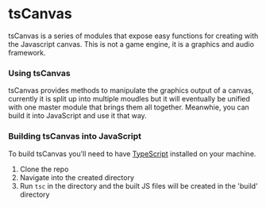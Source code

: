 # tsCanvas
tsCanvas is a series of modules that expose easy functions for creating with the Javascript canvas. This is not a game engine, it is a graphics and audio framework.

### Using tsCanvas
tsCanvas provides methods to manipulate the graphics output of a canvas, currently it is split up into multiple moudles but it will eventually be unified with one master module that brings them all together. Meanwhie, you can build it into JavaScript and use it that way.

### Building tsCanvas into JavaScript
To build tsCanvas you'll need to have [TypeScript](https://github.com/Microsoft/TypeScript) installed on your machine. 
1. Clone the repo
2. Navigate into the created directory
3. Run `tsc` in the directory and the built JS files will be created in the 'build' directory
